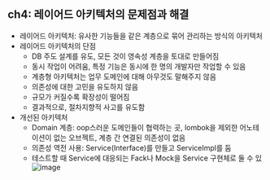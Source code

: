 ## ch4: 레이어드 아키텍처의 문제점과 해결
- 레이어드 아키텍처: 유사한 기능들을 같은 계층으로 묶어 관리하는 방식의 아키텍처 
- 레이어드 아키텍처의 단점
  - DB 주도 설계를 유도, 모든 것이 영속성 계층을 토대로 만들어짐
  - 동시 작업이 어려움, 특정 기능은 동시에 한 명의 개발자만 작업할 수 있음
  - 계층형 아키텍처는 업무 도메인에 대해 아무것도 말해주지 않음
  - 의존성에 대한 고민을 유도하지 않음
  - 규모가 커질수록 확장성이 떨어짐
  - 결과적으로, 절차지향적 사고를 유도함
- 개선된 아키텍처
  - Domain 계층: oop스러운 도메인들이 협력하는 곳, lombok을 제외한 어노테이션이 없는 오브젝트, 계층 간 연결된 의존성이 없음
  - 의존성 역전 사용: Service(Interface)를 만들고 ServiceImpl를 둠
  - 테스트할 때 Service에 대응되는 Fack나 Mock을 Service 구현체로 둘 수 있
![image](https://github.com/user-attachments/assets/dfac6ed2-ab37-475a-a2d9-d537db7c290e)
